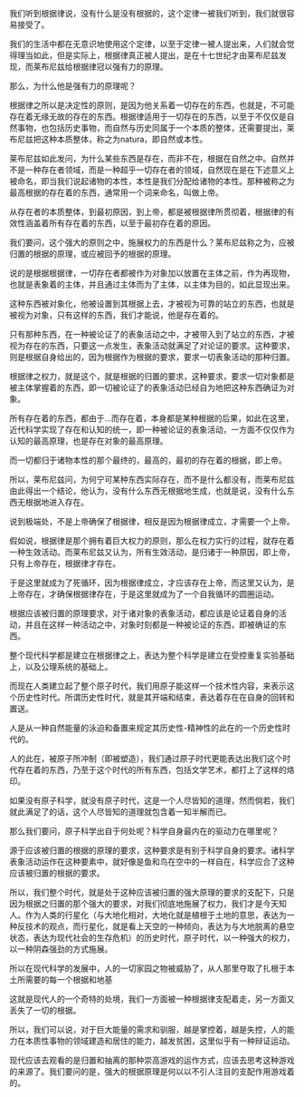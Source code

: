 <p data-pid="8z9qcegY">我们听到根据律说，没有什么是没有根据的，这个定律一被我们听到，我们就很容易接受了。</p><p data-pid="iyd2vaI6">我们的生活中都在无意识地使用这个定律，以至于定律一被人提出来，人们就会觉得理当如此，但是实际上，根据律真正被人提出，是在十七世纪才由莱布尼兹发现，而莱布尼兹给根据律冠以强有力的原理。</p><p data-pid="r3aqLSqS">那么，为什么他是强有力的原理呢？</p><p data-pid="cmBd5AAt">根据律之所以是决定性的原则，是因为他关系着一切存在的东西，也就是，不可能存在着无缘无故的存在的东西。根据律适用于一切存在的东西，以至于不仅仅是自然事物，也包括历史事物，而自然与历史同属于一个本质的整体，还需要提出，莱布尼兹把这种本质整体，称之为natura，即自然或本性。</p><p data-pid="foZfdwdp">莱布尼兹如此发问，为什么某些东西是存在，而非不在，根据在自然之中。自然并不是一种存在者领域，而是一种超乎一切存在者的领域，自然现在是在下述意义上被命名，即当我们说起诸物的本性，本性是我们分配给诸物的本性。那种被称之为最高根据的存在着的东西，通常用一个词来命名，叫做上帝。</p><p data-pid="jpjIuz4g">从存在者的本质整体，到最初原因，到上帝，都是被根据律所贯彻着，根据律的有效性涵盖着所有存在着的东西，以至于最初存在着的原因。</p><p data-pid="NNLDNWOp">我们要问，这个强大的原则之中，施展权力的东西是什么？莱布尼兹称之为，应被归置的根据的原理，或应被回予的根据的原理。</p><p data-pid="vXYLFTi8">说的是根据根据律，一切存在者都被作为对象加以放置在主体之前，作为再现物，也就是表象着的主体，并且通过主体而为了主体，以主体为目的，如此显现出来。</p><p data-pid="_NoWggTL">这种东西被对象化，他被设置到其根据上去，才被视为可靠的站立的东西，也就是被视为对象，只有这样的东西，我们才能说，他是存在着的。</p><p data-pid="vH5nJA4w">只有那种东西，在一种被论证了的表象活动之中，才被带入到了站立的东西，才被视为存在的东西，只要这一点发生，表象活动就满足了对论证的要求。这种要求，则是根据自身给出的，因为根据作为根据的要求，要求一切表象活动的那种归置。</p><p data-pid="uh1XORBU">根据律之权力，就是这个，就是根据的归置的要求，这种要求，要求一切对象都是被主体掌握着的东西，即一切被论证了的表象活动已经自为地把这种东西确证为对象。</p><p data-pid="Hrfa69cy">所有存在着的东西，都由于...而存在着，本身都是某种根据的后果，如此在这里，近代科学实现了存在和认知的统一，即一种被论证的表象活动，一方面不仅仅作为认知的最高原理，也是存在对象的最高原理。</p><p data-pid="YgUHUN_v">而一切都归于诸物本性的那个最终的，最高的，最初的存在着的根据，即上帝。</p><p data-pid="vJJfujpD">所以，莱布尼兹问，为何宁可某种东西实际存在，而不是什么都没有，而莱布尼兹由此得出一个结论，他认为，没有什么东西无根据地生成，也就是说，没有什么东西无根据地进入存在。</p><p data-pid="NBynL-50">说到极端处，不是上帝确保了根据律，相反是因为根据律成立，才需要一个上帝。</p><p data-pid="KW1rDAEu">假如说，根据律是那个拥有着巨大权力的原则，那么在权力实行的过程，就存在着一种生效活动。而莱布尼兹又认为，所有生效活动，是归诸于一种原因，即上帝，只有上帝存在，根据律才存在。</p><p data-pid="04YhoSXm">于是这里就成为了死循环，因为根据律成立，才应该存在上帝，而这里又认为，是上帝存在，才确保根据律存在，于是这里就成为了一个自我循环的圆圈运动。</p><p data-pid="yCEWBJGE">根据应该被归置的原理要求，对于诸对象的表象活动，都应该是论证着自身的活动，并且在这样一种活动之中，对象时刻都是一种被论证的东西，即被确证的东西。</p><p data-pid="UVvOkX1C">整个现代科学都是建立在根据律之上，表达为整个科学是建立在受控重复实验基础上，以及公理系统的基础上。</p><p data-pid="vtDhzcCn">而现在人类建立起了整个原子时代，我们用原子能这样一个技术性内容，来表示这个历史性时代。所谓历史性时代，就是其开端和结束，表达着存在在自身的回转和置送。</p><p data-pid="RFgFMj8O">人是从一种自然能量的泳迫和备置来规定其历史性-精神性的此在的一个历史性时代的。</p><p data-pid="N9q2WaZh">人的此在，被原子所冲制（即被塑造），我们通过原子时代更能表达出我们这个时代存在着的东西，乃至于这个时代的所有东西，包括文学艺术，都打上了这样的烙印。</p><p data-pid="QHiQO4Uk">如果没有原子科学，就没有原子时代，这是一个人尽皆知的道理，然而倘若，我们就此满足了的话，这个人尽皆知的道理就包含着一知半解而已。</p><p data-pid="FtjDLsc5">那么我们要问，原子科学出自于何处呢？科学自身最内在的驱动力在哪里呢？</p><p data-pid="0lwEnz5l">源于应该被归置的根据的原理的要求，这种要求是有别于科学自身的要求。诸科学表象活动运作在这种要素中，就好像是鱼和鸟在空中的一样自在，科学应合了这种应该被归置的根据的要求。</p><p data-pid="U5wTKOxJ">所以，我们整个时代，就是处于这种应该被归置的强大原理的要求的支配下，只是因为根据之归置的那个强大的要求，对我们彻底地施展了权力，我们才是今天知人。作为人类的行星化（与大地化相对，大地化就是植根于土地的意思，表达为一种反技术的观点，而行星化，就是看上天空的一种倾向，表达为与大地脱离的悬空状态，表达为现代社会的生存危机）的历史时代，原子时代，以一种强大的权力，以一种阴森强劲的方式施展。</p><p data-pid="z4biY5i2">所以在现代科学的发展中，人的一切家园之物被威胁了，从人那里夺取了扎根于本土所需要的每一个根据和地基</p><p data-pid="VDKHn4m5">这就是现代人的一个奇特的处境，我们一方面被一种根据律支配着走，另一方面又丢失了一切的根据。</p><p data-pid="ovmnkrRa">所以，我们可以说，对于巨大能量的需求和驯服，越是掌控着，越是失控，人的能力在本质性事物的领域建造和居住的能力，越发贫困，这里似乎有一种辩证运动。</p><p data-pid="FoW_HMnW">现代应该去观看的是归置和抽离的那种崇高游戏的运作方式，应该去思考这种游戏的来源了。我们要问的是，强大的根据原理是何以以不引人注目的支配作用游戏着的。</p>